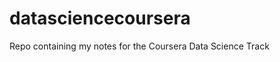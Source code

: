 datasciencecoursera
===================

Repo containing my notes for the Coursera Data Science Track
